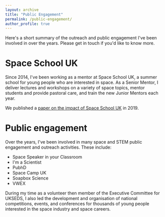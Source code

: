 ```yaml
---
layout: archive
title: "Public Engagement"
permalink: /public-engagement/
author_profile: true
---
```


Here's a short summary of the outreach and public engagement I've been involved in over the years. Please get in touch if you'd like to know more.

Space School UK
======
Since 2014, I've been working as a mentor at Space School UK, a summer school for young people who are interested in space. As a Senior Mentor, I deliver lectures and workshops on a variety of space topics, mentor students and provide pastoral care, and train the new Junior Mentors each year.

We published a [paper on the impact of Space School UK](https://arxiv.org/ftp/arxiv/papers/2006/2006.06680.pdf) in 2019.

Public engagement
======
Over the years, I've been involved in many space and STEM public engagement and outreach activities. These include:
* Space Speaker in your Classroom
* I'm a Scientist
* PubhD
* Space Camp UK
* Soapbox Science
* VWEX

During my time as a volunteer then member of the Executive Committee for UKSEDS, I also led the development and organisation of national competitions, events, and conferences for thousands of young people interested in the space industry and space careers.
